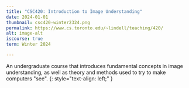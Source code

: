 ```yaml
---
title: "CSC420: Introduction to Image Understanding"
date: 2024-01-01
thumbnail: csc420-winter2324.png
permalink: https://www.cs.toronto.edu/~lindell/teaching/420/
alt: image-alt
iscourse: true
term: Winter 2024

---
```


An undergraduate course that introduces fundamental concepts in image understanding, as well as theory and methods used to try to make computers "see".
{: style="text-align: left;" }
